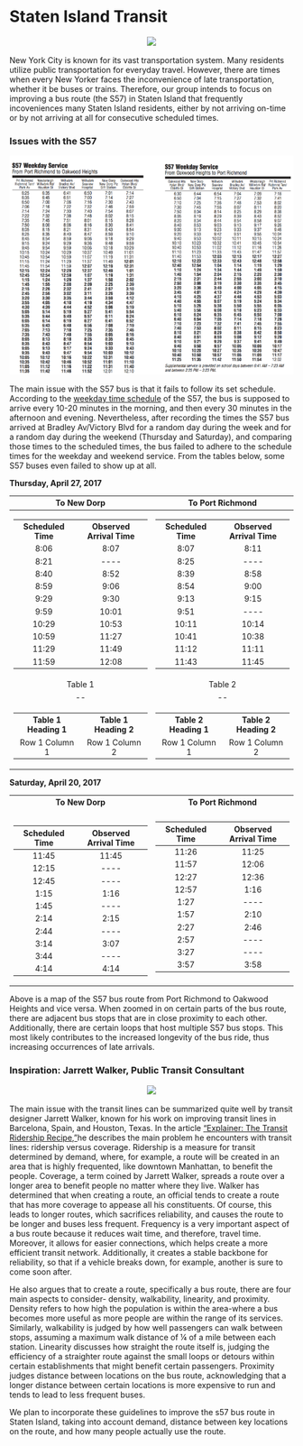 # Staten Island Transit
<div style="text-align:center"><img src ="https://github.com/pmendoza41/Staten-Island-Transit/blob/master/S57.jpg?raw=true" /></div>

New York City is known for its vast transportation system. Many residents utilize public transportation for everyday travel. However, there are times when every New Yorker faces the inconvenience of late transportation, whether it be buses or trains. Therefore, our group intends to focus on improving a bus route (the S57) in Staten Island that frequently incoveniences many Staten Island residents, either by not arriving on-time or by not arriving at all for consecutive scheduled times. 

### Issues with the S57
<div style="text-align:center"><img src ="https://github.com/pmendoza41/Staten-Island-Transit/blob/master/S57%20weekday%20service.PNG?raw=true" /></div>

The main issue with the S57 bus is that it fails to follow its set schedule. According to the [weekday time schedule](http://web.mta.info/nyct/bus/schedule/staten/s057cur.pdf) of the S57, the bus is supposed to arrive every 10-20 minutes in the morning, and then every 30 minutes in the afternoon and evening. Nevertheless, after recording the times the S57 bus arrived at Bradley Av/Victory Blvd for a random day during the week and for a random day during the weekend (Thursday and Saturday), and comparing those times to the scheduled times, the bus failed to adhere to the schedule times for the weekday and weekend service. From the tables below, some S57 buses even failed to show up at all. 

**Thursday, April 27, 2017**

|To New Dorp|To Port Richmond|
|:--:|:--:|
|<table> <tr><th>Scheduled Time</th><th>Observed Arrival Time</th></tr><tr><td>8:06</td><td>8:07</td></tr><tr><td>8:21</td><td>----</td></tr><tr><td>8:40</td><td>8:52</td></tr><tr><td>8:59</td><td>9:06</td></tr><tr><td>9:29</td><td>9:30</td></tr><tr><td>9:59</td><td>10:01</td></tr><tr><td>10:29</td><td>10:53</td></tr><tr><td>10:59</td><td>11:27</td></tr><tr><td>11:29</td><td>11:49</td></tr><tr><td>11:59</td><td>12:08</td></tr> </table> | <table> <tr><th>Scheduled Time</th><th>Observed Arrival Time</th></tr><tr><td>8:07</td><td>8:11</td></tr><tr><td>8:25</td><td>----</td></tr><tr><td>8:39</td><td>8:58</td></tr><tr><td>8:54</td><td>9:00</td></tr><tr><td>9:13</td><td>9:15</td></tr><tr><td>9:51</td><td>----</td></tr><tr><td>10:11</td><td>10:14</td></tr><tr><td>10:41</td><td>10:38</td></tr><tr><td>11:12</td><td>11:11</td></tr><tr><td>11:43</td><td>11:45</td></tr> </table> |
|Table 1|Table 2|
|--|--|
|<table> <tr><th>Table 1 Heading 1</th><th>Table 1 Heading 2</th></tr><tr><td>Row 1 Column 1</td><td>Row 1 Column 2</td></tr> </table>| <table> <tr><th>Table 2 Heading 1</th><th>Table 2 Heading 2</th></tr><tr><td>Row 1 Column 1</td><td>Row 1 Column 2</td></tr> </table>|

**Saturday, April 20, 2017**
<table>
<tr><th>To New Dorp </th><th>To Port Richmond </th></tr>
<tr><td><table></table>

|Scheduled Time| Observed Arrival Time|
| :-----: | :-----: | 
| 11:45  | 11:45| 
| 12:15  | ----| 
|12:45 | ---- |
| 1:15 | 1:16 | 
| 1:45 | ---- | 
| 2:14 | 2:15 | 
| 2:44 | ---- | 
| 3:14 | 3:07 | 
| 3:44 | ---- | 
| 4:14 | 4:14 | 
</td><td>

|Scheduled Time| Observed Arrival Time|
| :-----: | :-----: | 
| 11:26  | 11:25| 
| 11:57  | 12:06 | 
| 12:27 | 12:36 |
| 12:57 | 1:16 | 
| 1:27 | ---- | 
| 1:57 | 2:10 | 
| 2:27 | 2:46 | 
| 2:57 | ---- | 
| 3:27 | ---- | 
| 3:57 | 3:58 | 

</td></tr> </table>


<script src="https://embed.github.com/view/geojson/pmendoza41/Staten-Island-Transit/master/map%20(4).geojson"></script>
Above is a map of the S57 bus route from Port Richmond to Oakwood Heights and vice versa. When zoomed in on certain parts of the bus route, there are adjacent bus stops that are in close proximity to each other. Additionally, there are certain loops that host multiple S57 bus stops. This most likely contributes to the increased longevity of the bus ride, thus increasing occurrences of late arrivals. 

### Inspiration: Jarrett Walker, Public Transit Consultant 
<div style="text-align:center"><img src ="https://github.com/pmendoza41/Staten-Island-Transit/blob/master/jarrett%20walker%20pic.jpg?raw=true" /></div>

The main issue with the transit lines can be summarized quite well by transit designer Jarrett Walker, known for his work on improving transit lines in Barcelona, Spain, and Houston, Texas. In the article [“Explainer: The Transit Ridership Recipe,”](http://humantransit.org/2015/07/mega-explainer-the-ridership-recipe.html)he describes the main problem he encounters with transit lines: ridership versus coverage. Ridership is a measure for transit determined by demand, where, for example, a route will be created in an area that is highly frequented, like downtown Manhattan, to benefit the people. Coverage, a term coined by Jarrett Walker, spreads a route over a longer area to benefit people no matter where they live.  Walker has determined that when creating a route, an official tends to create a route that has more coverage to appease all his constituents. Of course, this leads to longer routes, which sacrifices reliability, and causes the route to be longer and buses less frequent. Frequency is a very important aspect of a bus route because it reduces wait time, and therefore, travel time. Moreover, it allows for easier connections, which helps create a more efficient transit network. Additionally, it creates a stable backbone for reliability, so that if a vehicle breaks down, for example, another is sure to come soon after.

He also argues that to create a route, specifically a bus route, there are four main aspects to consider- density, walkability, linearity, and proximity. Density refers to how high the population is within the area-where a bus becomes more useful as more people are within the range of its services. Similarly, walkability is judged by how well passengers can walk between stops, assuming a maximum walk distance of ¼ of a mile between each station. Linearity discusses how straight the route itself is, judging the efficiency of a straighter route against the small loops or detours within certain establishments that might benefit certain passengers. Proximity judges distance between locations on the bus route, acknowledging that a longer distance between certain locations is more expensive to run and tends to lead to less frequent buses.

We plan to incorporate these guidelines to improve the s57 bus route in Staten Island, taking into account demand, distance between key locations on the route, and how many people actually use the route.
